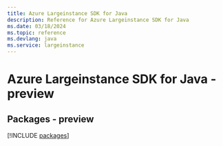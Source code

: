 ```yaml
---
title: Azure Largeinstance SDK for Java
description: Reference for Azure Largeinstance SDK for Java
ms.date: 03/18/2024
ms.topic: reference
ms.devlang: java
ms.service: largeinstance
---
```

# Azure Largeinstance SDK for Java - preview
## Packages - preview
[!INCLUDE [packages](largeinstance-index.md)]